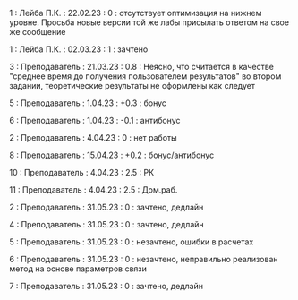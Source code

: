 1 : Лейба П.К. : 22.02.23 : 0 : отсутствует оптимизация на нижнем уровне. Просьба новые версии той же лабы присылать ответом на свое же сообщение

1 : Лейба П.К. : 02.03.23 : 1 : зачтено

3 : Преподаватель : 21.03.23 : 0.8 : Неясно, что считается в качестве  "среднее время до получения пользователем результатов" во втором задании, теоретические результаты не оформлены как следует

5 : Преподаватель : 1.04.23 : +0.3 : бонус

6 : Преподаватель : 1.04.23 : -0.1 : антибонус

2 : Преподаватель : 4.04.23 : 0 : нет работы

8 : Преподаватель : 15.04.23 : +0.2 : бонус/антибонус

10 : Преподаватель : 4.04.23 : 2.5 : РК

11 : Преподаватель : 4.04.23 : 2.5 : Дом.раб.

2 : Преподаватель : 31.05.23 : 0 : зачтено, дедлайн

4 : Преподаватель : 31.05.23 : 0 : зачтено, дедлайн

5 : Преподаватель : 31.05.23 : 0 : незачтено, ошибки в расчетах

6 : Преподаватель : 31.05.23 : 0 : незачтено, неправильно реализован метод на основе параметров связи

7 : Преподаватель : 31.05.23 : 0 : зачтено, дедлайн


